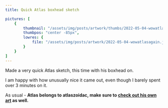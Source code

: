 ```yaml
---
title: Quick Atlas boxhead sketch

pictures: [
	{
		thumbnail: "/assets/img/posts/artwork/thumbs/2022-05-04-wowatlasagain.jpg",
		thumbpos: "center -85px",
		lowres: {
			file: "/assets/img/posts/artwork/2022-05-04-wowatlasagain.jpg"
		}
	}
]
---
```


Made a very quick Atlas sketch, this time with his boxhead on.

I am happy with how unusually nice it came out, even though I barely spent over 3 minutes on it.

As usual - **Atlas belongs to atlaszoidac, make sure to [check out his own art](https://twitter.com/atlaszoidac) as well.**